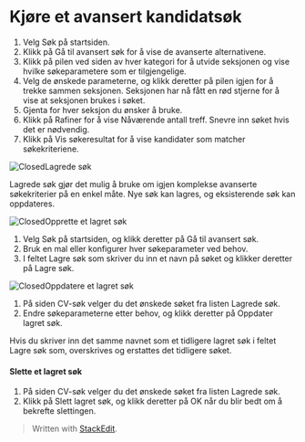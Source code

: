 # Kjøre et avansert kandidatsøk

1.  Velg  Søk  på  startsiden.
2.  Klikk på  Gå til avansert søk  for å vise de avanserte alternativene.
3.  Klikk på pilen ved siden av hver kategori for å utvide seksjonen og vise hvilke søkeparametere som er tilgjengelige.
4.  Velg de ønskede parameterne, og klikk deretter på pilen igjen for å trekke sammen seksjonen. Seksjonen har nå fått en rød stjerne for å vise at seksjonen brukes i søket.
5.  Gjenta for hver seksjon du ønsker å bruke.
6.  Klikk på  Rafiner  for å vise  Nåværende antall treff. Snevre inn søket hvis det er nødvendig.
7.  Klikk på  Vis søkeresultat  for å vise kandidater som matcher søkekriteriene.

![Closed](../Skins/Default/Stylesheets/Images/transparent.gif)Lagrede søk

Lagrede søk gjør det mulig å bruke om igjen komplekse avanserte søkekriterier på en enkel måte. Nye søk kan lagres, og eksisterende søk kan oppdateres.

![Closed](../Skins/Default/Stylesheets/Images/transparent.gif)Opprette et lagret søk

1.  Velg  Søk  på  startsiden, og klikk deretter på  Gå til avansert søk.
2.  Bruk en mal eller konfigurer hver søkeparameter ved behov.
3.  I feltet  Lagre søk som  skriver du inn et navn på søket og klikker deretter på  Lagre søk.

![Closed](../Skins/Default/Stylesheets/Images/transparent.gif)Oppdatere et lagret søk

1.  På siden  CV-søk  velger du det ønskede søket fra listen  Lagrede søk.
2.  Endre søkeparameterne etter behov, og klikk deretter på  Oppdater lagret søk.

Hvis du skriver inn det samme navnet som et tidligere lagret søk i feltet  Lagre søk som, overskrives og erstattes det tidligere søket.

#### Slette et lagret søk

1.  På siden  CV-søk  velger du det ønskede søket fra listen  Lagrede søk.
2.  Klikk på  Slett lagret søk, og klikk deretter på  OK  når du blir bedt om å bekrefte slettingen.


> Written with [StackEdit](https://stackedit.io/).
<!--stackedit_data:
eyJoaXN0b3J5IjpbOTgzMTQ3NzIyXX0=
-->